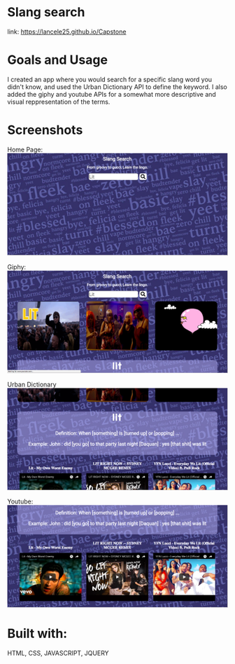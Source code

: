 # Slang search

link: https://lancele25.github.io/Capstone

# Goals and Usage

I created an app where you would search for a specific slang word you didn't know, and used the Urban Dictionary API to define the keyword. I also added the giphy and youtube APIs for a somewhat more descriptive and visual reppresentation of the terms.

# Screenshots

Home Page:
![image1](https://github.com/LanceLe25/Capstone/blob/master//homePage.png)

Giphy:
![image2](https://github.com/LanceLe25/Capstone/blob/master//screenshotGiphy.png)

Urban Dictionary
![image3](https://github.com/LanceLe25/Capstone/blob/master//screenshotUrbanDictionary.png)

Youtube:
![image4](https://github.com/LanceLe25/Capstone/blob/master//screenshotYoutube.png)

# Built with:
HTML, CSS, JAVASCRIPT, JQUERY

